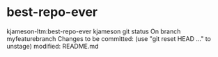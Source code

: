 # best-repo-ever
kjameson-ltm:best-repo-ever kjameson git status
On branch myfeaturebranch
Changes to be committed:
      (use "git reset HEAD <file>..." to unstage)
   modified: README.md 
